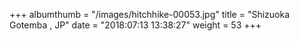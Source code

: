 +++
albumthumb = "/images/hitchhike-00053.jpg"
title = "Shizuoka Gotemba , JP"
date = "2018:07:13 13:38:27"
weight = 53
+++

